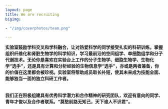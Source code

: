 ```yaml
---
layout: page
title: We are recruiting
bigimg:

- "/img/coverphotos/team.png"

---
```



**实验室鼓励学科交叉和学科融合，让对热爱科学的同学接受扎实的科研训练，掌握组织纤维化和肾脏生物学的科学知识，学习最前沿的空间组学、单细胞组学和分子代谢技术。无论你是喜欢在实验台上工作的分子生物学、细胞生物学、生物化学“选手”，还是具有计算和分析经验的生物信息学“选手”，亦或是两者兼备，你的价值在这里都会被珍视。实验室将帮助成员取长补短，使其未来成为技能全面、能够独当一面的独立科研工作者。<br><br><br>
我们正在积极组建具有优秀科学潜力和合作精神的研究团队，欢迎有意向的同学、青年才俊以及合作者联系。“莫愁前路无知己，天下谁人不识君”。**

